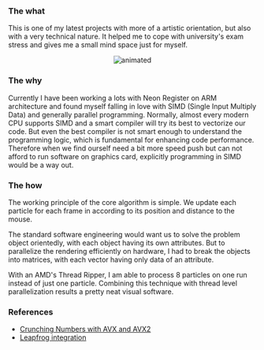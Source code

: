 ### The what

This is one of my latest projects with more of a artistic orientation, but also with a very technical nature. It helped me
to cope with university's exam stress and gives me a small mind space just for myself. 

<p align="center">
  <img src="data/small-output.gif" alt="animated" />
</p>

### The why

Currently I have been working a lots with Neon Register on ARM architecture and found myself falling in love with SIMD (Single Input Multiply Data)
and generally parallel programming. Normally, almost every modern CPU supports SIMD and a smart compiler will try its best 
to vectorize our code. But even the best compiler is not smart enough to understand the programming logic, which is fundamental
for enhancing code performance. Therefore when we find ourself need a bit more speed push but can not afford to run software 
on graphics card, explicitly programming in SIMD would be a way out. 

### The how

The working principle of the core algorithm is simple. We update each particle for each frame in according to its
position and distance to the mouse. 

The standard software engineering would want us to solve the problem object orientedly, with each object having its own 
attributes. But to parallelize the rendering efficiently on hardware, I had to break the objects into matrices, with each 
vector having only data of an attribute. 

With an AMD's Thread Ripper, I am able to process 8 particles on one run instead of just one particle. Combining this technique 
with thread level parallelization results a pretty neat visual software. 

### References 

- [Crunching Numbers with AVX and AVX2](https://www.codeproject.com/Articles/874396/Crunching-Numbers-with-AVX-and-AVX#_articleTop)
- [Leapfrog integration](https://en.wikipedia.org/wiki/Leapfrog_integration)
